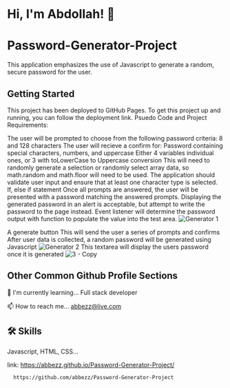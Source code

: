 # Hi, I'm Abdollah! 👋
# Password-Generator-Project




This application emphasizes the use of Javascript to generate a random, secure password for the user.

## Getting Started
This project has been deployed to GitHub Pages. To get this project up and running, you can follow the deployment link.
Psuedo Code and Project Requirements:

The user will be prompted to choose from the following password criteria: 8 and 128 characters
The user will recieve a confirm for:
Password containing special characters, numbers, and uppercase
Either 4 variables individual ones, or 3 with toLowerCase to Uppercase conversion
This will need to randomly generate a selection or randomly select array data, so math.random and math.floor will need to be used.
The application should validate user input and ensure that at least one character type is selected.
If, else if statement
Once all prompts are answered, the user will be presented with a password matching the answered prompts. Displaying the generated password in an alert is acceptable, but attempt to write the password to the page instead.
Event listener will determine the password output with function to populate the value into the test area.
![Generator 1](https://user-images.githubusercontent.com/94430401/150445217-b84270d7-bcbd-4f26-850d-6c50005defb9.png)

A generate button
This will send the user a series of prompts and confirms
After user data is collected, a random password will be generated using Javascript
![Generator 2](https://user-images.githubusercontent.com/94430401/150448528-d3ce7721-618f-4c2d-a040-cc2508931b6b.png)
This textarea will display the users password once it is generated
![3 - Copy](https://user-images.githubusercontent.com/94430401/150449995-c13036e6-2231-4922-a0fe-f51a0c0ebb3b.png)
## Other Common Github Profile Sections


🧠 I'm currently learning... Full stack developer

📫 How to reach me... abbezz@live.com 




## 🛠 Skills
Javascript, HTML, CSS...

link: https://abbezz.github.io/Password-Generator-Project/

      https://github.com/abbezz/Password-Generator-Project


